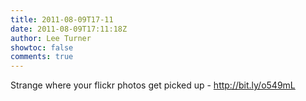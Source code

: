 ```yaml
---
title: 2011-08-09T17-11
date: 2011-08-09T17:11:18Z
author: Lee Turner
showtoc: false
comments: true
---
```


Strange where your flickr photos get picked up - http://bit.ly/o549mL

